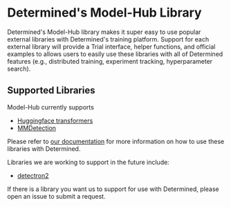 # Determined's Model-Hub Library
Determined's Model-Hub library makes it super easy to use popular external libraries with 
Determined's training platform.  Support for each external library will provide a Trial interface,
helper functions, and official examples to allows users to easily use these libraries with all of 
Determined features (e.g., distributed training, experiment tracking, hyperparameter search).

## Supported Libraries
Model-Hub currently supports 
* [Huggingface transformers](https://github.com/huggingface/transformers)
* [MMDetection](https://github.com/open-mmlab/mmdetection)

Please refer to [our documentation](https://docs.determined.ai/latest/model-hub/index.html) for
more information on how to use these libraries with Determined.

Libraries we are working to support in the future include:
* [detectron2](https://github.com/facebookresearch/detectron2)

If there is a library you want us to support for use with Determined, please open an issue
to submit a request.
